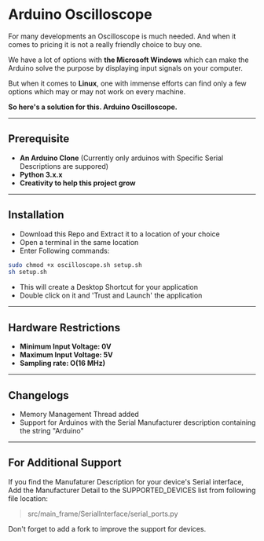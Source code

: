 # Arduino Oscilloscope
For many developments an Oscilloscope is much needed. And when it comes to pricing it is not a really friendly choice to buy one. 

We have a lot of options with **the Microsoft Windows** which can make the Arduino solve the purpose by displaying input signals on your computer. 

But when it comes to **Linux**, one with immense efforts can find only a few options which may or may not work on every machine. 

**So here's a solution for this. Arduino Oscilloscope.**


---
## Prerequisite
- **An Arduino Clone** (Currently only arduinos with Specific Serial Descriptions are suppored)
- **Python 3.x.x**
- **Creativity to help this project grow**

---

## Installation

- Download this Repo and Extract it to a location of your choice
- Open a terminal in the same location
- Enter Following commands: 
```bash
sudo chmod +x oscilloscope.sh setup.sh
sh setup.sh
```
- This will create a Desktop Shortcut for your application
- Double click on it and 'Trust and Launch' the application

<!-- ![Trust and Launch](https://jmp.sh/RLSjNyD) -->

---
## Hardware Restrictions
- **Minimum Input Voltage: 0V**
- **Maximum Input Voltage: 5V**
- **Sampling rate: O(16 MHz)** 

---
## Changelogs
- Memory Management Thread added
- Support for Arduinos with the Serial Manufacturer description containing the string "Arduino"

---
## For Additional Support

If you find the Manufaturer Description for your device's Serial interface, Add the Manufacturer Detail to the SUPPORTED_DEVICES list from following file location: 

> src/main_frame/SerialInterface/serial_ports.py

Don't forget to add a fork to improve the support for devices.
